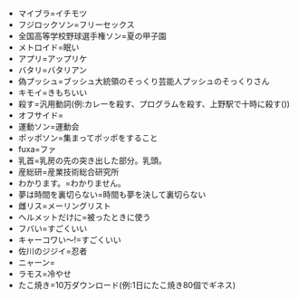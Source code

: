 * マイブラ=イチモツ
* フジロックソン=フリーセックス
* 全国高等学校野球選手権ソン=夏の甲子園
* メトロイド=眠い
* アプリ=アップリケ
* バタリ=バタリアン
* 偽プッシュ=ブッシュ大統領のそっくり芸能人プッシュのそっくりさん
* キモイ=きもちいい
* 殺す=汎用動詞(例:カレーを殺す、プログラムを殺す、上野駅で十時に殺す())
* オフサイド=
* 運動ソン=運動会
* ポッポソン=集まってポッポをすること
* fuxa=ファ
* 乳首=乳房の先の突き出した部分。乳頭。
* 産総研=産業技術総合研究所
* わかります。=わかりません。
* 夢は時間を裏切らない=時間も夢を決して裏切らない
* 雌リス=メーリングリスト
* ヘルメットだけに=被ったときに使う
* フバい=すごくいい
* キャーコワい～!=すごくいい
* 佐川のジジイ=忍者
* ニャーン=
* ラモス=冷やせ
* たこ焼き=10万ダウンロード(例:1日にたこ焼き80個でギネス)

